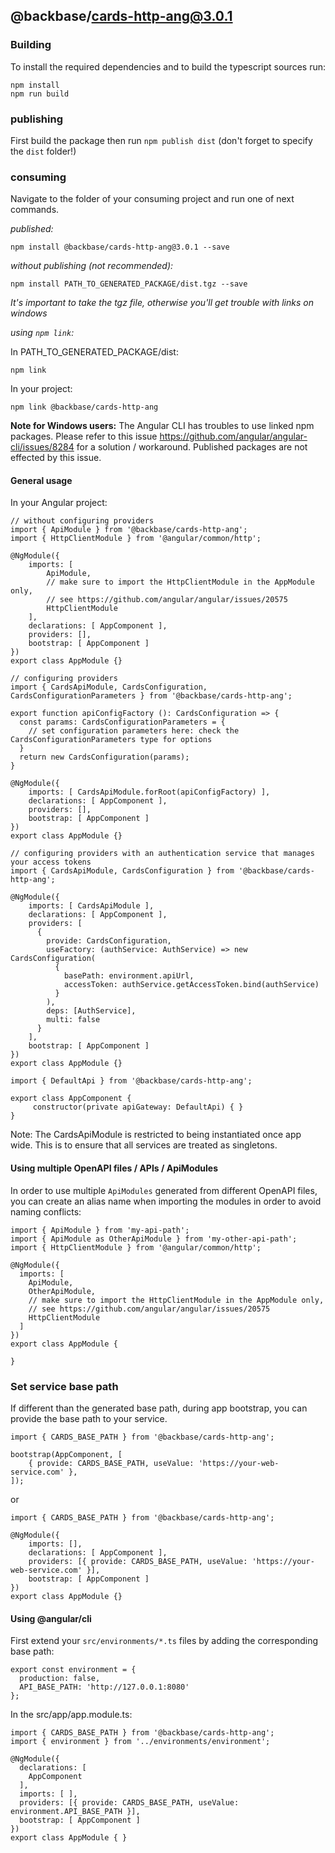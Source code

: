 ## @backbase/cards-http-ang@3.0.1

### Building

To install the required dependencies and to build the typescript sources run:
```
npm install
npm run build
```

### publishing

First build the package then run ```npm publish dist``` (don't forget to specify the `dist` folder!)

### consuming

Navigate to the folder of your consuming project and run one of next commands.

_published:_

```
npm install @backbase/cards-http-ang@3.0.1 --save
```

_without publishing (not recommended):_

```
npm install PATH_TO_GENERATED_PACKAGE/dist.tgz --save
```

_It's important to take the tgz file, otherwise you'll get trouble with links on windows_

_using `npm link`:_

In PATH_TO_GENERATED_PACKAGE/dist:
```
npm link
```

In your project:
```
npm link @backbase/cards-http-ang
```

__Note for Windows users:__ The Angular CLI has troubles to use linked npm packages.
Please refer to this issue https://github.com/angular/angular-cli/issues/8284 for a solution / workaround.
Published packages are not effected by this issue.


#### General usage

In your Angular project:


```
// without configuring providers
import { ApiModule } from '@backbase/cards-http-ang';
import { HttpClientModule } from '@angular/common/http';

@NgModule({
    imports: [
        ApiModule,
        // make sure to import the HttpClientModule in the AppModule only,
        // see https://github.com/angular/angular/issues/20575
        HttpClientModule
    ],
    declarations: [ AppComponent ],
    providers: [],
    bootstrap: [ AppComponent ]
})
export class AppModule {}
```

```
// configuring providers
import { CardsApiModule, CardsConfiguration, CardsConfigurationParameters } from '@backbase/cards-http-ang';

export function apiConfigFactory (): CardsConfiguration => {
  const params: CardsConfigurationParameters = {
    // set configuration parameters here: check the CardsConfigurationParameters type for options
  }
  return new CardsConfiguration(params);
}

@NgModule({
    imports: [ CardsApiModule.forRoot(apiConfigFactory) ],
    declarations: [ AppComponent ],
    providers: [],
    bootstrap: [ AppComponent ]
})
export class AppModule {}
```

```
// configuring providers with an authentication service that manages your access tokens
import { CardsApiModule, CardsConfiguration } from '@backbase/cards-http-ang';

@NgModule({
    imports: [ CardsApiModule ],
    declarations: [ AppComponent ],
    providers: [
      {
        provide: CardsConfiguration,
        useFactory: (authService: AuthService) => new CardsConfiguration(
          {
            basePath: environment.apiUrl,
            accessToken: authService.getAccessToken.bind(authService)
          }
        ),
        deps: [AuthService],
        multi: false
      }
    ],
    bootstrap: [ AppComponent ]
})
export class AppModule {}
```

```
import { DefaultApi } from '@backbase/cards-http-ang';

export class AppComponent {
	 constructor(private apiGateway: DefaultApi) { }
}
```

Note: The CardsApiModule is restricted to being instantiated once app wide.
This is to ensure that all services are treated as singletons.

#### Using multiple OpenAPI files / APIs / ApiModules
In order to use multiple `ApiModules` generated from different OpenAPI files,
you can create an alias name when importing the modules
in order to avoid naming conflicts:
```
import { ApiModule } from 'my-api-path';
import { ApiModule as OtherApiModule } from 'my-other-api-path';
import { HttpClientModule } from '@angular/common/http';

@NgModule({
  imports: [
    ApiModule,
    OtherApiModule,
    // make sure to import the HttpClientModule in the AppModule only,
    // see https://github.com/angular/angular/issues/20575
    HttpClientModule
  ]
})
export class AppModule {

}
```


### Set service base path
If different than the generated base path, during app bootstrap, you can provide the base path to your service.

```
import { CARDS_BASE_PATH } from '@backbase/cards-http-ang';

bootstrap(AppComponent, [
    { provide: CARDS_BASE_PATH, useValue: 'https://your-web-service.com' },
]);
```
or

```
import { CARDS_BASE_PATH } from '@backbase/cards-http-ang';

@NgModule({
    imports: [],
    declarations: [ AppComponent ],
    providers: [{ provide: CARDS_BASE_PATH, useValue: 'https://your-web-service.com' }],
    bootstrap: [ AppComponent ]
})
export class AppModule {}
```


#### Using @angular/cli
First extend your `src/environments/*.ts` files by adding the corresponding base path:

```
export const environment = {
  production: false,
  API_BASE_PATH: 'http://127.0.0.1:8080'
};
```

In the src/app/app.module.ts:
```
import { CARDS_BASE_PATH } from '@backbase/cards-http-ang';
import { environment } from '../environments/environment';

@NgModule({
  declarations: [
    AppComponent
  ],
  imports: [ ],
  providers: [{ provide: CARDS_BASE_PATH, useValue: environment.API_BASE_PATH }],
  bootstrap: [ AppComponent ]
})
export class AppModule { }
```
